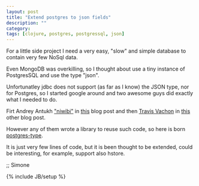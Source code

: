 ```yaml
---
layout: post
title: "Extend postgres to json fields"
description: ""
category: 
tags: [clojure, postgres, postgressql, json]
---
```


For a little side project I need a very easy, "slow" and simple database to contain very few NoSql data.

Even MongoDB was overkilling, so I thought about use a tiny instance of PostgresSQL and use the type "json".

Unfortunatley jdbc does not support (as far as I know) the JSON type, nor for Postgres, so I started google around and two awesome guys did exactly what I needed to do.

Firt Andrey Antukh ["niwibi"](http://www.niwi.be/about.html) in [this](http://www.niwi.be/2014/04/13/postgresql-json-field-with-clojure-and-jdbc/
) blog post and then [Travis Vachon](https://twitter.com/tvachon/) in [this](http://hiim.tv/clojure/2014/05/15/clojure-postgres-json/) other blog post.

However any of them wrote a library to reuse such code, so here is born [postgres-type](https://github.com/siscia/postgres-type).

It is just very few lines of code, but it is been thought to be extended, could be interesting, for example, support also hstore.

;; Simone

{% include JB/setup %}
